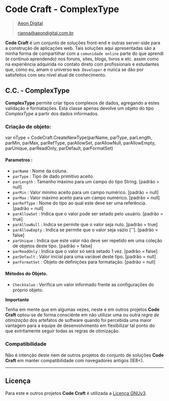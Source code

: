  Code Craft - ComplexType
=========================

> [Aeon Digital](http://www.aeondigital.com.br)
>
> rianna@aeondigital.com.br


**Code Craft** é um conjunto de soluções front-end e outras server-side para a construção de aplicações web.
Tais soluções aqui apresentadas são a minha forma de compartilhar com a `comunidade online` parte do que aprendi 
(e continuo aprendendo) nos foruns, sites, blogs, livros e etc. assim como na experiência adquirida no contato
direto com profissionais e estudantes que, como eu, amam o universo `Web Developer` e nunca se dão por satisfeitos 
com seu nível atual de conhecimento.


## C.C. - ComplexType

**ComplexType** permite criar tipos complexos de dados, agregando a estes validação e formatações.
Esta classe apenas devolve um objeto do tipo *ComplexType* a partir dos dados informados.



### Criação de objeto:


var nType = CodeCraft.CreateNewType(parName, parType, parLength, parMin, parMax, 
                                    parRefType, parAllowSet, parAllowNull, parAllowEmpty, 
                                    parUnique, parReadOnly, parDefault, parFormatSet)

#### Parametros : 

* `parName`                     : Nome da coluna.
* `parType`                     : Tipo de dado primitivo aceito.
* `parLength`                   : Tamanho máximo para um campo do tipo String. [padrão = null]
* `parMin`                      : Valor mínimo aceito para um campo numérico. [padrão = null]
* `parMax`                      : Valor máximo aceito para um campo numérico. [padrão = null]
* `parRefType`                  : Nome do tipo ao qual este deve ser uma referência. [padrão = null]
* `parAllowSet`                 : Indica que o valor pode ser setado pelo usuário. [padrão = true]
* `parAllowNull`                : Indica se permite que o valor seja nulo. [padrão = true]
* `parAllowEmpty`               : Indica se permite que o valor seja vazio ['']. [padrão = false]
* `parUnique`                   : Indica que este valor não deve ser repetido em uma coleção de objetos deste tipo. [padrão = false]
* `parReadOnly`                 : Indica que o valor só será setado 1 vez. [padrão = false]
* `parDefault`                  : Valor inicial para uma variável deste tipo. [padrão = null]
* `parFormatSet`                : Objeto de definições para formatação. [padrão = null]



#### Métodos do Objeto.

* `CheckValue`                  : Verifica um valor informado frente as configurações do próprio objeto.



**Importante**

Tenha em mente que em algumas vezes, neste e em outros projetos **Code Craft** optou-se de forma consciênte em 
não utilizar uma ou outra *regra de otimização* dos artefatos de software quando foi percebida uma maior vantagem para
a equipe de desenvolvimento em flexibilizar tal ponto do que extritamente seguir todas as regras de otimização.


### Compatibilidade

Não é intenção deste nem de outros projetos do conjunto de soluções **Code Craft** em manter 
compatibilidade com navegadores antigos (IE8<).


________________________________________________________________________________________________________________________



## Licença

Para este e outros projetos **Code Craft** é utilizada a [Licença GNUv3](LICENCE.md).
